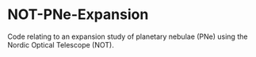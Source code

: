 # NOT-PNe-Expansion
Code relating to an expansion study of planetary nebulae (PNe) using the Nordic Optical Telescope (NOT).
